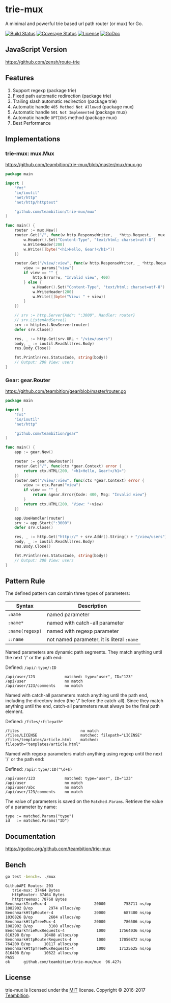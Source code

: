 # trie-mux

A minimal and powerful trie based url path router (or mux) for Go.

[![Build Status](http://img.shields.io/travis/teambition/trie-mux.svg?style=flat-square)](https://travis-ci.org/teambition/trie-mux)
[![Coverage Status](http://img.shields.io/coveralls/teambition/trie-mux.svg?style=flat-square)](https://coveralls.io/r/teambition/trie-mux)
[![License](http://img.shields.io/badge/license-mit-blue.svg?style=flat-square)](https://raw.githubusercontent.com/teambition/trie-mux/master/LICENSE)
[![GoDoc](http://img.shields.io/badge/go-documentation-blue.svg?style=flat-square)](http://godoc.org/github.com/teambition/trie-mux)

## JavaScript Version

https://github.com/zensh/route-trie

## Features

1. Support regexp (package trie)
1. Fixed path automatic redirection (package trie)
1. Trailing slash automatic redirection (package trie)
1. Automatic handle `405 Method Not Allowed` (package mux)
1. Automatic handle `501 Not Implemented` (package mux)
1. Automatic handle `OPTIONS` method (package mux)
1. Best Performance

## Implementations

### trie-mux: mux.Mux

https://github.com/teambition/trie-mux/blob/master/mux/mux.go

```go
package main

import (
	"fmt"
	"io/ioutil"
	"net/http"
	"net/http/httptest"

	"github.com/teambition/trie-mux/mux"
)

func main() {
	router := mux.New()
	router.Get("/", func(w http.ResponseWriter, _ *http.Request, _ mux.Params) {
		w.Header().Set("Content-Type", "text/html; charset=utf-8")
		w.WriteHeader(200)
		w.Write([]byte("<h1>Hello, Gear!</h1>"))
	})

	router.Get("/view/:view", func(w http.ResponseWriter, _ *http.Request, params mux.Params) {
		view := params["view"]
		if view == "" {
			http.Error(w, "Invalid view", 400)
		} else {
			w.Header().Set("Content-Type", "text/html; charset=utf-8")
			w.WriteHeader(200)
			w.Write([]byte("View: " + view))
		}
	})

	// srv := http.Server{Addr: ":3000", Handler: router}
	// srv.ListenAndServe()
	srv := httptest.NewServer(router)
	defer srv.Close()

	res, _ := http.Get(srv.URL + "/view/users")
	body, _ := ioutil.ReadAll(res.Body)
	res.Body.Close()

	fmt.Println(res.StatusCode, string(body))
	// Output: 200 View: users
}
```

### Gear: gear.Router

https://github.com/teambition/gear/blob/master/router.go

```go
package main

import (
	"fmt"
	"io/ioutil"
	"net/http"

	"github.com/teambition/gear"
)

func main() {
	app := gear.New()

	router := gear.NewRouter()
	router.Get("/", func(ctx *gear.Context) error {
		return ctx.HTML(200, "<h1>Hello, Gear!</h1>")
	})
	router.Get("/view/:view", func(ctx *gear.Context) error {
		view := ctx.Param("view")
		if view == "" {
			return &gear.Error{Code: 400, Msg: "Invalid view"}
		}
		return ctx.HTML(200, "View: "+view)
	})

	app.UseHandler(router)
	srv := app.Start(":3000")
	defer srv.Close()

	res, _ := http.Get("http://" + srv.Addr().String() + "/view/users")
	body, _ := ioutil.ReadAll(res.Body)
	res.Body.Close()

	fmt.Println(res.StatusCode, string(body))
	// Output: 200 View: users
}
```

## Pattern Rule

The defined pattern can contain three types of parameters:

| Syntax | Description |
|--------|------|
| `:name` | named parameter |
| `:name*` | named with catch-all parameter |
| `:name(regexp)` | named with regexp parameter |
| `::name` | not named parameter, it is literal `:name` |

Named parameters are dynamic path segments. They match anything until the next '/' or the path end:

Defined: `/api/:type/:ID`
```
/api/user/123             matched: type="user", ID="123"
/api/user                 no match
/api/user/123/comments    no match
```

Named with catch-all parameters match anything until the path end, including the directory index (the '/' before the catch-all). Since they match anything until the end, catch-all parameters must always be the final path element.

Defined: `/files/:filepath*`
```
/files                           no match
/files/LICENSE                   matched: filepath="LICENSE"
/files/templates/article.html    matched: filepath="templates/article.html"
```

Named with regexp parameters match anything using regexp until the next '/' or the path end:

Defined: `/api/:type/:ID(^\d+$)`
```
/api/user/123             matched: type="user", ID="123"
/api/user                 no match
/api/user/abc             no match
/api/user/123/comments    no match
```

The value of parameters is saved on the `Matched.Params`. Retrieve the value of a parameter by name:
```
type := matched.Params("type")
id   := matched.Params("ID")
```

## Documentation

https://godoc.org/github.com/teambition/trie-mux

## Bench

```bash
go test -bench=. ./mux
```

```
GithubAPI Routes: 203
   trie-mux: 37464 Bytes
   HttpRouter: 37464 Bytes
   httptreemux: 78768 Bytes
BenchmarkTrieMux-4               	   20000	    758711 ns/op	 1082902 B/op	    2974 allocs/op
BenchmarkHttpRouter-4            	   20000	    687400 ns/op	 1030826 B/op	    2604 allocs/op
BenchmarkHttpTreeMux-4           	   20000	    786506 ns/op	 1082902 B/op	    3108 allocs/op
BenchmarkTrieMuxRequests-4       	    1000	  17564036 ns/op	  816398 B/op	   10488 allocs/op
BenchmarkHttpRouterRequests-4    	    1000	  17050872 ns/op	  764200 B/op	   10117 allocs/op
BenchmarkHttpTreeMuxRequests-4   	    1000	  17125625 ns/op	  816408 B/op	   10622 allocs/op
PASS
ok  	github.com/teambition/trie-mux/mux	96.427s
```

## License

trie-mux is licensed under the [MIT](https://github.com/teambition/trie-mux/blob/master/LICENSE) license.
Copyright &copy; 2016-2017 [Teambition](https://www.teambition.com).
